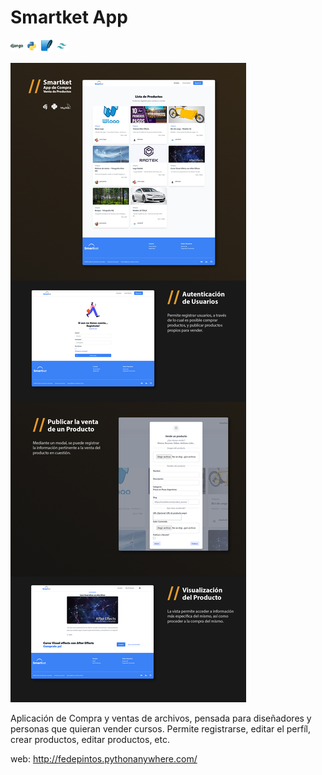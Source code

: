 # Smartket App

<code><img height="20" src="https://raw.githubusercontent.com/github/explore/80688e429a7d4ef2fca1e82350fe8e3517d3494d/topics/django/django.png"></code>
<code><img height="20" src="https://raw.githubusercontent.com/github/explore/80688e429a7d4ef2fca1e82350fe8e3517d3494d/topics/python/python.png"></code>
<code><img height="20" src="https://github.com/devicons/devicon/blob/master/icons/sqlite/sqlite-original.svg"></code>
<code><img height="20" src="https://raw.githubusercontent.com/github/explore/80688e429a7d4ef2fca1e82350fe8e3517d3494d/topics/tailwind/tailwind.png"></code>

![alt text](https://github.com/fedeuhr/smartket/blob/main/Smartket_info.jpg)

Aplicación de Compra y ventas de archivos, pensada para diseñadores y personas que quieran vender cursos. Permite registrarse, editar el perfíl, crear productos, editar productos, etc.

web: http://fedepintos.pythonanywhere.com/
